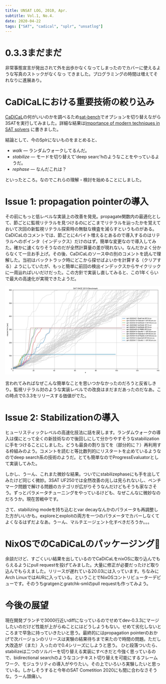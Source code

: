```yaml
---
title: UNSAT LOG, 2010, Apr.
subtitle: Vol.1, No.4.
date: 2020-04-22
tags: ["SAT", "cadical", "splr", "unsatlog"]
---
```

# 0.3.3まだまだ

非常事態宣言が発出されて外を出歩かなくなってしまったのでカバーに使えるような写真のストックがなくなっ
てきました。プログラミングの時間は増えてそれなりに進展あり。

# CaDiCaLにおける重要技術の絞り込み

[CaDiCaL](https://github.com/arminbiere/cadical)の何がいいのかを調べるため[sat-bench](https://github.com/shnarazk/SAT-bench)でオプションを切り替えながら3SATを実行してみました。詳細な結果は[Importance of modern techniques in SAT solvers](/2020/2020-04-08-modern-techniques-of-SAT-solver/) に書きました。

結論として、今のSplrにないものをまとめると、

* *walk* — ランダムウォークしてるんだ。
* *stabilize* — モードを切り替えて'deep searc'hのようなことをやっているようだ。
* *rephase* — なんだこれは？

といったところ。なのでこれらの理解・検討を始めることにしました。

# Issue 1: propagation pointerの導入

その前にもっと低レベルな実装上の改善を発見。propagate関数内の最適化として、節ごとに監視リテラルを見つけるのにどこまでリテラルを辿ったかを覚えておいて次回の新監視リテラル探索時の無駄な検査を減らすというものがある。CaDiCaLのコメントでは、節ごとに4バイト増えるとあるので導入するのはリテラルへのポインタ（インデックス）だけのはず。簡単な変更なので導入してみた。確かに速くなりそうなのだが全然計算量の差が現れない。なんだかよく分からなくて一旦お手上げ。その後、CaDiCaLのソース中の別のコメントを読んで理解した。当初はバックトラック時にどこから探せばよいかを計算する（クリアする）ようにしていたが、もっと簡単に前回の検出インデックスからサイクリックに一周辿ればいいだけだった。この方針で実装し直してみると、この1年くらいで最大の高速化が実現できたようだ。

![](/img/2020/04-22/Cactus-2020-04-22-7.46.20.png)


言われてみればなぜこんな簡単なことを思いつかなかったのだろうと反省しきり。監視リテラル対のような実装レベルでの改良はまだまだあったのだなあ。この時点で0.3.3をリリースする価値がでた。

# Issue 2: Stabilizationの導入

ヒューリスティックレベルの高速化技法に話を戻します。ランダムウォークの導入は僕にとって全くの新技術なので後回しにして分かりやすそうなstabilizationに手をつけることにしました。どうも最良の割り当てを（部分的に？）再利用する枠組みのよう。コメントを読むと等比数列的にリスタートを止めているようなのでdeep search系の技術のようだ。とても簡単なのでProgressEvaluatorとして実装してみた。

しかし、うーん、これまた微妙な結果。ついでにstabilizephaseにも手を出してみたけど同じく微妙。3SAT UF250では全然改善の兆しは見られないし、ベンチマーク問題で解ける問題のカテゴリが広がりそうなんだけどもそうも家なさそう。ずっとパラメータチューニングをやっているけども、なぜこんなに微妙なのだろうか。現在苦戦中です。

さて、stabilizing modeを持ち込むとvar decayなんかのパラメータも再調整した方がいいかも。exploreとexploitの両方を一つのパラメータでカバーしなくてよくなるはずだよなあ。うーん、マルチエージェント化すべきだろうか。。。

# NixOSでのCaDiCaLのパッケージング🎉

余談だけど、すごくいい結果を出しているのでCaDiCaLをnixOSに取り込んでもらえるようにpull requestを投げてみました。大量に修正が必要だったけど取り込んでもらえました。リリースが遅れている20.03には入っています。ちなみにArch LinuxではAURに入っている。ということでNixOSコントリビューターデビューです。そのうちgratgenとgratchk-smlのpull requestも作ってみよう。

# 今後の展望

現在開発ブランチで3000行近いdiffになっているのでせめてdev-0.3.3にマージしたいのだけど性能が上がらぬことにはどうしようもない。せめて劣化しないところまで早急に持っていきたいと思う。最終的にはpropagation pointerのおかげで次バージョンのリリースは実験の結果待ちまで来たので時間の問題。ただし大改造が（また）入ったので0.4シリーズにしようと思う。
ひと段落ついたら、stabilizeは二つのソルバーを切り替える実装にすべきだと今強く思っているので、bidirectional searchのようなコンテキスト切り替えを可能にするフレームワーク、モジュラリティの導入がやりたい。その上でいろいろ実験したいと思っている。しかしそうすると今年のSAT Cometition 2020にも間に合わなさそうな。うーん頭痛い。
